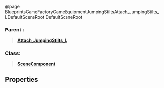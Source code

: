 @page BlueprintsGameFactoryGameEquipmentJumpingStiltsAttach_JumpingStilts_LDefaultSceneRoot DefaultSceneRoot
### Parent :
<b><a href="_blueprints_game_factory_game_equipment_jumping_stilts_attach__jumping_stilts__l.html"><blockquote>Attach_JumpingStilts_L</blockquote></a></b>
### Class:
<b><a href="_class_script_scene_component.html"><blockquote>SceneComponent</blockquote></a></b>
## Properties
